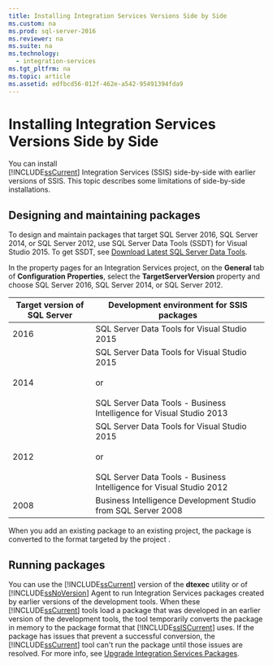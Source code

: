 ```yaml
---
title: Installing Integration Services Versions Side by Side
ms.custom: na
ms.prod: sql-server-2016
ms.reviewer: na
ms.suite: na
ms.technology: 
  - integration-services
ms.tgt_pltfrm: na
ms.topic: article
ms.assetid: edfbcd56-012f-462e-a542-95491394fda9
---
```

# Installing Integration Services Versions Side by Side
  You can install   
      [!INCLUDE[ssCurrent](../../Token\Other/ssCurrent_md.md)] Integration Services \(SSIS\) side\-by\-side with earlier versions of SSIS. This topic describes some limitations of side\-by\-side installations.  
  
## Designing and maintaining packages  
 To design and maintain packages that target SQL Server 2016, SQL Server 2014, or SQL Server 2012, use SQL Server Data Tools \(SSDT\) for Visual Studio 2015. To get SSDT, see [Download Latest SQL Server Data Tools](https://msdn.microsoft.com/library/mt204009.aspx).  
  
 In the property pages for an Integration Services project, on the **General** tab of **Configuration Properties**, select the **TargetServerVersion** property and choose SQL Server 2016, SQL Server 2014, or SQL Server 2012.  
  
|Target version of SQL Server|Development environment for SSIS packages|  
|----------------------------------|-----------------------------------------------|  
|2016|SQL Server Data Tools for Visual Studio 2015|  
|2014|SQL Server Data Tools for Visual Studio 2015<br /><br /> or<br /><br /> SQL Server Data Tools \- Business Intelligence for Visual Studio 2013|  
|2012|SQL Server Data Tools for Visual Studio 2015<br /><br /> or<br /><br /> SQL Server Data Tools \- Business Intelligence for Visual Studio 2012|  
|2008|Business Intelligence Development Studio from SQL Server 2008|  
  
 When you add an existing package to an existing project, the package is converted to the format targeted by the project .  
  
## Running packages  
 You can use the [!INCLUDE[ssCurrent](../../Token\Other/ssCurrent_md.md)] version of the **dtexec** utility or of [!INCLUDE[ssNoVersion](../../Token\Other/ssNoVersion_md.md)] Agent to run Integration Services packages created by earlier versions of the development tools. When these [!INCLUDE[ssCurrent](../../Token\Other/ssCurrent_md.md)] tools load a package that was developed in an earlier version of the development tools, the tool temporarily converts the package in memory to the package format that [!INCLUDE[ssISCurrent](../../Token\Other/ssISCurrent_md.md)] uses. If the package has issues that prevent a successful conversion, the [!INCLUDE[ssCurrent](../../Token\Other/ssCurrent_md.md)] tool can't run the package until those issues are resolved. For more info, see [Upgrade Integration Services Packages](../../Topics\TopicNameNotContainA/Upgrade-Integration-Services-Packages.md).  
  
  